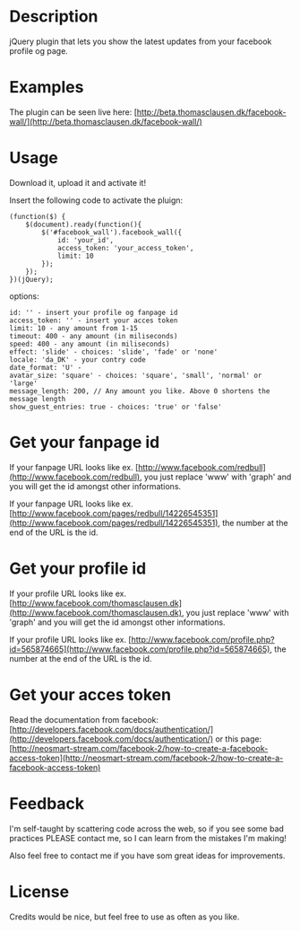 # Description

jQuery plugin that lets you show the latest updates from your facebook profile og page.

# Examples

The plugin can be seen live here: [http://beta.thomasclausen.dk/facebook-wall/](http://beta.thomasclausen.dk/facebook-wall/)

# Usage

Download it, upload it and activate it!

Insert the following code to activate the pluign:

    (function($) {
        $(document).ready(function(){
            $('#facebook_wall').facebook_wall({
                id: 'your_id',
                access_token: 'your_access_token',
                limit: 10
            });
        });
    })(jQuery);

options:

    id: '' - insert your profile og fanpage id
    access_token: '' - insert your acces token
    limit: 10 - any amount from 1-15
    timeout: 400 - any amount (in miliseconds)
    speed: 400 - any amount (in miliseconds)
    effect: 'slide' - choices: 'slide', 'fade' or 'none'
    locale: 'da_DK' - your contry code
    date_format: 'U' - 
    avatar_size: 'square' - choices: 'square', 'small', 'normal' or 'large'
    message_length: 200, // Any amount you like. Above 0 shortens the message length
    show_guest_entries: true - choices: 'true' or 'false'

# Get your fanpage id

If your fanpage URL looks like ex. [http://www.facebook.com/redbull](http://www.facebook.com/redbull), you just replace 'www' with 'graph' and you will get the id amongst other informations.

If your fanpage URL looks like ex. [http://www.facebook.com/pages/redbull/14226545351](http://www.facebook.com/pages/redbull/14226545351), the number at the end of the URL is the id.

# Get your profile id

If your profile URL looks like ex. [http://www.facebook.com/thomasclausen.dk](http://www.facebook.com/thomasclausen.dk), you just replace 'www' with 'graph' and you will get the id amongst other informations.

If your profile URL looks like ex. [http://www.facebook.com/profile.php?id=565874665](http://www.facebook.com/profile.php?id=565874665), the number at the end of the URL is the id.

# Get your acces token

Read the documentation from facebook: [http://developers.facebook.com/docs/authentication/](http://developers.facebook.com/docs/authentication/) or this page: [http://neosmart-stream.com/facebook-2/how-to-create-a-facebook-access-token](http://neosmart-stream.com/facebook-2/how-to-create-a-facebook-access-token)

# Feedback

I'm self-taught by scattering code across the web, so if you see some bad practices PLEASE contact me, so I can learn from the mistakes I'm making!

Also feel free to contact me if you have som great ideas for improvements.

# License

Credits would be nice, but feel free to use as often as you like.